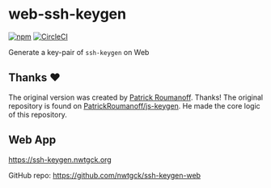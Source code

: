 # web-ssh-keygen
[![npm](https://img.shields.io/npm/v/web-ssh-keygen)](https://www.npmjs.com/package/web-ssh-keygen) [![CircleCI](https://circleci.com/gh/nwtgck/web-ssh-keygen.svg?style=shield)](https://circleci.com/gh/nwtgck/web-ssh-keygen)

Generate a key-pair of `ssh-keygen` on Web

## Thanks ❤️
The original version was created by [Patrick Roumanoff](http://blog.roumanoff.com/). Thanks! The original repository is found on [PatrickRoumanoff/js-keygen](https://github.com/PatrickRoumanoff/js-keygen). He made the core logic of this repository.

## Web App
<https://ssh-keygen.nwtgck.org>

GitHub repo: <https://github.com/nwtgck/ssh-keygen-web>
